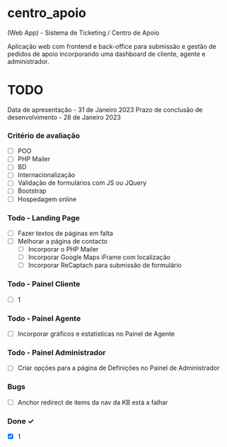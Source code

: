 # centro_apoio
(Web App) - Sistema de Ticketing / Centro de Apoio


Aplicação web com frontend e back-office para submissão e gestão de pedidos de apoio incorporando uma dashboard de cliente, agente e administrador.

# TODO

Data de apresentação - 31 de Janeiro 2023
Prazo de conclusão de desenvolvimento - 28 de Janeiro 2023

### Critério de avaliação

- [ ] POO 
- [ ] PHP Mailer 
- [ ] BD
- [ ] Internacionalização
- [ ] Validação de formulários com JS ou JQuery
- [ ] Bootstrap
- [ ] Hospedagem online

### Todo - Landing Page

- [ ] Fazer textos de páginas em falta
- [ ] Melhorar a página de contacto
	- [ ] Incorporar o PHP Mailer
	- [ ] Incorporar Google Maps iFrame com localização
	- [ ] Incorporar ReCaptach para submissão de formulário

### Todo - Painel Cliente

- [ ] 1

### Todo - Painel Agente

- [ ] Incorporar gráficos e estatisticas no Painel de Agente

### Todo - Painel Administrador

- [ ] Criar opções para a página de Definições no Painel de Administrador

### Bugs

- [ ] Anchor redirect de items da nav da KB está a falhar

### Done ✓

- [x] 1